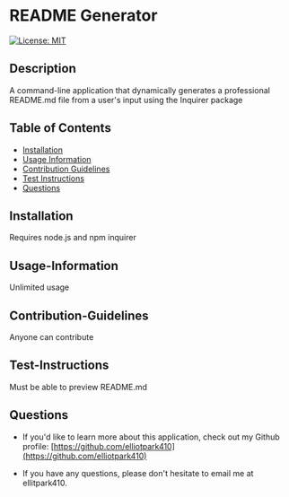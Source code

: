 # README Generator
  [![License: MIT](https://img.shields.io/badge/License-MIT-yellow.svg)](https://opensource.org/licenses/MIT)



  ## Description
  A command-line application that dynamically generates a professional README.md file from a user's input using the Inquirer package



  ## Table of Contents
  * [Installation](#installation)
  * [Usage Information](#usage-information)
  * [Contribution Guidelines](#contribution-guidelines)
  * [Test Instructions](#test-instructions)
  * [Questions](#questions)

  

  ## Installation
  Requires node.js and npm inquirer



  ## Usage-Information
  Unlimited usage



  ## Contribution-Guidelines
  Anyone can contribute



  ## Test-Instructions
  Must be able to preview README.md 



  ## Questions
  * If you'd like to learn more about this application, check out my Github profile: [https://github.com/elliotpark410](https://github.com/elliotpark410)
  
  * If you have any questions, please don't hesitate to email me at ellitpark410.


